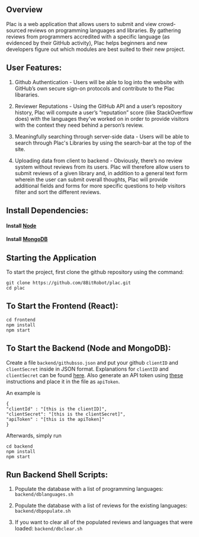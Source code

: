 ## Overview
Plac is a web application that allows users to submit and view crowd-sourced reviews on programming languages and libraries. By gathering reviews from programmers accredited with a specific language (as evidenced by their GitHub activity), Plac helps beginners and new developers figure out which modules are best suited to their new project.

## User Features:
1. Github Authentication - Users will be able to log into the website with GitHub’s own secure sign-on protocols and contribute to the Plac libararies.

2. Reviewer Reputations -  Using the GitHub API and a user’s repository history, Plac will compute a user’s “reputation” score (like StackOverflow does) with the languages they’ve worked on in order to provide visitors with the context they need behind a person’s review. 

3. Meaningfully searching through server-side data - Users will be able to search through Plac's Libraries by using the search-bar at the top of the site.

4. Uploading data from client to backend -  Obviously, there’s no review system without reviews from its users. Plac will therefore allow users to submit reviews of a given library and, in addition to a general text form wherein the user can submit overall thoughts, Plac will provide additional fields and forms for more specific questions to help visitors filter and sort the different reviews.

## Install Dependencies:

#### Install [Node](https://nodejs.org/en/download/)

#### Install [MongoDB](https://docs.mongodb.com/manual/installation/#:~:text=MongoDB%20Installation%20Tutorials%20¶%20%20%20%20Platform,%20%20Install%20MongoDB%20Enterprise%20with%20Docker%20)

## Starting the Application
To start the project, first clone the github repository using the command:
```
git clone https://github.com/8BitRobot/plac.git
cd plac
```

## To Start the Frontend (React):
```
cd frontend
npm install
npm start
```
## To Start the Backend (Node and MongoDB):
Create a file `backend/githubsso.json` and put your github `clientID` and `clientSecret` inside in JSON format. Explanations for `clientID` and `clientSecret` can be found [here](https://docs.github.com/en/rest/guides/basics-of-authentication). Also generate an API token using [these](https://docs.github.com/en/authentication/keeping-your-account-and-data-secure/creating-a-personal-access-token) instructions and place it in the file as `apiToken`.

An example is 
```
{
"clientId" : "[this is the clientID]",
"clientSecret": "[this is the clientSecret]",
"apiToken" : "[this is the apiToken]"
}
```

Afterwards, simply run
```
cd backend
npm install
npm start
```
## Run Backend Shell Scripts:

1. Populate the database with a list of programming languages: `backend/dblanguages.sh`

2. Populate the database with a list of reviews for the existing languages: `backend/dbpopulate.sh`

3. If you want to clear all of the populated reviews and languages that were loaded: `backend/dbclear.sh`
